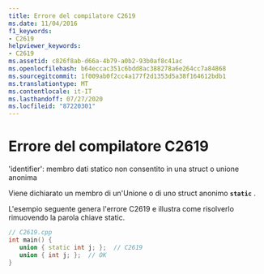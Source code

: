 ```yaml
---
title: Errore del compilatore C2619
ms.date: 11/04/2016
f1_keywords:
- C2619
helpviewer_keywords:
- C2619
ms.assetid: c826f8ab-d66a-4b79-a0b2-93b0af8c41ac
ms.openlocfilehash: b64eccac351c6bdd8ac388278a6e264cc7a84868
ms.sourcegitcommit: 1f009ab0f2cc4a177f2d1353d5a38f164612bdb1
ms.translationtype: MT
ms.contentlocale: it-IT
ms.lasthandoff: 07/27/2020
ms.locfileid: "87220301"
---
```

# <a name="compiler-error-c2619"></a>Errore del compilatore C2619

'identifier': membro dati statico non consentito in una struct o unione anonima

Viene dichiarato un membro di un'Unione o di uno struct anonimo **`static`** .

L'esempio seguente genera l'errore C2619 e illustra come risolverlo rimuovendo la parola chiave static.

```cpp
// C2619.cpp
int main() {
   union { static int j; };  // C2619
   union { int j; };  // OK
}
```
